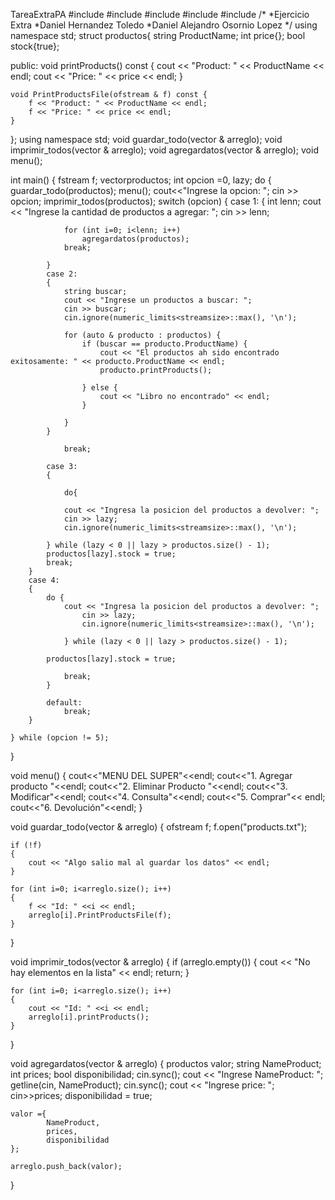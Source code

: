 TareaExtraPA
#include <iostream>
#include <limits>
#include <iostream>
#include <vector>
#include <fstream>
/*
 *Ejercicio Extra
 *Daniel Hernandez Toledo
 *Daniel Alejandro Osornio Lopez
*/
using namespace std;
struct productos{
    string ProductName;
    int price{};
    bool stock{true};

public:
    void printProducts() const {
        cout << "Product: " << ProductName << endl;
        cout << "Price: " << price << endl;
    }

    void PrintProductsFile(ofstream & f) const {
        f << "Product: " << ProductName << endl;
        f << "Price: " << price << endl;
    }
};
using namespace std;
void guardar_todo(vector<productos> & arreglo);
void imprimir_todos(vector<productos> & arreglo);
void agregardatos(vector<productos> & arreglo);
void menu();

int main()
{
    fstream f;
    vector<productos>productos;
    int opcion =0, lazy;
    do
    {
        guardar_todo(productos);
        menu();
        cout<<"Ingrese la opcion: ";
        cin >> opcion;
        imprimir_todos(productos);
        switch (opcion)
        {
            case 1:
            {
                int lenn;
                cout << "Ingrese la cantidad de productos a agregar: ";
                cin >> lenn;

                for (int i=0; i<lenn; i++)
                    agregardatos(productos);
                break;

            }
            case 2:
            {
                string buscar;
                cout << "Ingrese un productos a buscar: ";
                cin >> buscar;
                cin.ignore(numeric_limits<streamsize>::max(), '\n');

                for (auto & producto : productos) {
                    if (buscar == producto.ProductName) {
                        cout << "El productos ah sido encontrado exitosamente: " << producto.ProductName << endl;
                        producto.printProducts();

                    } else {
                        cout << "Libro no encontrado" << endl;
                    }

                }
            }

                break;

            case 3:
            {

                do{

                cout << "Ingresa la posicion del productos a devolver: ";
                cin >> lazy;
                cin.ignore(numeric_limits<streamsize>::max(), '\n');

            } while (lazy < 0 || lazy > productos.size() - 1);
            productos[lazy].stock = true;
            break;
        }
        case 4:
        {
            do {
                cout << "Ingresa la posicion del productos a devolver: ";
                    cin >> lazy;
                    cin.ignore(numeric_limits<streamsize>::max(), '\n');

                } while (lazy < 0 || lazy > productos.size() - 1);

            productos[lazy].stock = true;

                break;
            }

            default:
                break;
        }

    } while (opcion != 5);

}

void menu()
{
    cout<<"MENU DEL SUPER"<<endl;
    cout<<"1. Agregar producto "<<endl;
    cout<<"2. Eliminar Producto "<<endl;
    cout<<"3. Modificar"<<endl;
    cout<<"4. Consulta"<<endl;
    cout<<"5. Comprar"<< endl;
    cout<<"6. Devolución"<<endl;
}

void guardar_todo(vector<productos> & arreglo) {
    ofstream f;
    f.open("products.txt");

    if (!f)
    {
        cout << "Algo salio mal al guardar los datos" << endl;
    }

    for (int i=0; i<arreglo.size(); i++)
    {
        f << "Id: " <<i << endl;
        arreglo[i].PrintProductsFile(f);
    }

}


void imprimir_todos(vector<productos> & arreglo)
{
    if (arreglo.empty())
    {
        cout << "No hay elementos en la lista" << endl;
        return;
    }

    for (int i=0; i<arreglo.size(); i++)
    {
        cout << "Id: " <<i << endl;
        arreglo[i].printProducts();
    }
}

void agregardatos(vector<productos> & arreglo)
{
    productos valor;
    string NameProduct;
    int prices;
    bool disponibilidad;
    cin.sync();
    cout << "Ingrese NameProduct: ";
    getline(cin, NameProduct);
    cin.sync();
    cout << "Ingrese price: ";
    cin>>prices;
    disponibilidad = true;

    valor ={
            NameProduct,
            prices,
            disponibilidad
    };

    arreglo.push_back(valor);
}

